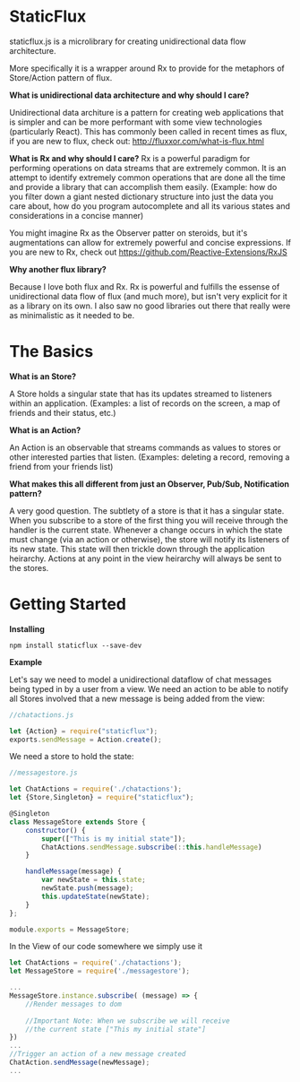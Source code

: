 # StaticFlux

staticflux.js is a microlibrary for creating unidirectional data flow architecture. 

More specifically it is a wrapper around Rx to provide for the metaphors of Store/Action pattern of flux.

**What is unidirectional data architecture and why should I care?**

Unidirectional data architure is a pattern for creating web applications that is simpler and can be more performant with some view technologies (particularly React). This has commonly been called in recent times as flux, if you are new to flux, check out: http://fluxxor.com/what-is-flux.html

**What is Rx and why should I care?**
Rx is a powerful paradigm for performing operations on data streams that are extremely common. It is an attempt to identify extremely common operations that are done all the time and provide a library that can accomplish them easily. (Example: how do you filter down a giant nested dictionary structure into just the data you care about, how do you program autocomplete and all its various states and considerations in a concise manner)

You might imagine Rx as the Observer patter on steroids, but it's augmentations can allow for extremely powerful and concise expressions. If you are new to Rx, check out https://github.com/Reactive-Extensions/RxJS 

**Why another flux library?**

Because I love both flux and Rx. Rx is powerful and fulfills the essense of unidirectional data flow of flux (and much more), but isn't very explicit for it as a library on its own. I also saw no good libraries out there that really were as minimalistic as it needed to be.

# The Basics

**What is an Store?**

A Store holds a singular state that has its updates streamed to listeners within an application. (Examples: a list of records on the screen, a map of friends and their status, etc.)

**What is an Action?**

An Action is an observable that streams commands as values to stores or other interested parties that listen. (Examples: deleting a record, removing a friend from your friends list)

**What makes this all different from just an Observer, Pub/Sub, Notification pattern?**

A very good question. The subtlety of a store is that it has a singular state. When you subscribe to a store of the first thing you will receive through the handler is the current state. Whenever a change occurs in which the state must change (via an action or otherwise), the store will notify its listeners of its new state. This state will then trickle down through the application heirarchy. Actions at any point in the view heirarchy will always be sent to the stores.

# Getting Started

**Installing**

```
npm install staticflux --save-dev
```

**Example**

Let's say we need to model a unidirectional dataflow of chat messages being typed in by a user from a view. We need an action to be able to notify all Stores involved that a new message is being added from the view:

```javascript
//chatactions.js

let {Action} = require("staticflux");
exports.sendMessage = Action.create();
```

We need a store to hold the state:

```javascript
//messagestore.js

let ChatActions = require('./chatactions');
let {Store,Singleton} = require("staticflux");

@Singleton
class MessageStore extends Store {
    constructor() {
        super(["This is my initial state"]);
        ChatActions.sendMessage.subscribe(::this.handleMessage)
    }

    handleMessage(message) {
        var newState = this.state;
        newState.push(message);
        this.updateState(newState);
    }
};

module.exports = MessageStore;
```

In the View of our code somewhere we simply use it

```javascript
let ChatActions = require('./chatactions');
let MessageStore = require('./messagestore');

...
MessageStore.instance.subscribe( (message) => {
    //Render messages to dom
    
    //Important Note: When we subscribe we will receive 
    //the current state ["This my initial state"]
})
...
//Trigger an action of a new message created
ChatAction.sendMessage(newMessage);
...

```



